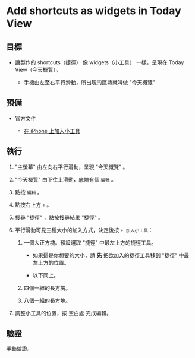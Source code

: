 # Add shortcuts as widgets in Today View


## 目標


* 讓製作的 shortcuts（捷徑） 像 widgets（小工具） 一樣，呈現在 Today View（今天概覽）。

  * 手機由左至右平行滑動，所出現的區塊就叫做 "今天概覽"


## 預備


* 官方文件

  * [在 iPhone 上加入小工具](https://support.apple.com/zh-tw/guide/iphone/iphb8f1bf206/15.0/ios/15.0?fbclid=IwAR0n1wLP2OLaeRld1S2aDU9qi_IaoHHgvCGwN4mA62Cdr6OZoGmkW1tzt-M)


## 執行


1. "主螢幕" 由左向右平行滑動，呈現 "今天概覽" 。

1. "今天概覽" 由下往上滑動，底端有個 `編輯` 。

1. 點按 `編輯` 。

1. 點按右上方 `+` 。

1. 搜尋 "捷徑" ，點按搜尋結果 "捷徑" 。

1. 平行滑動可見三種大小的加入方式，決定後按 `+ 加入小工具`：

   1. 一個大正方塊。預設選取 "捷徑" 中最左上方的捷徑工具。

      * 如果這是你想要的大小，請 **先** 把欲加入的捷徑工具移到 "捷徑" 中最左上方的位置。

      * 以下同上。

   1. 四個一組的長方塊。

   1. 八個一組的長方塊。

1. 調整小工具的位置，按 空白處 完成編輯。


## 驗證


手動驗證。